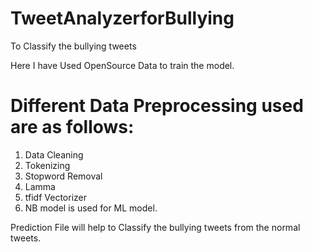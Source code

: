 # TweetAnalyzerforBullying
To Classify the bullying tweets 

Here I have Used OpenSource Data to train the model.

# Different Data Preprocessing used are as follows:
1. Data Cleaning
2. Tokenizing
3. Stopword Removal
4. Lamma
5. tfidf Vectorizer
6. NB model is used for ML model.

Prediction File will help to Classify the bullying tweets from the normal tweets.



